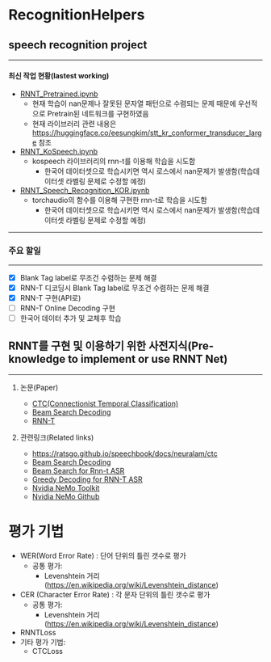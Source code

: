 # RecognitionHelpers

## speech recognition project


----
#### 최신 작업 현황(lastest working)
* [RNNT_Pretrained.ipynb](RNNT_Pretrained.ipynb)
  * 현재 학습이 nan문제나 잘못된 문자열 패턴으로 수렴되는 문제 때문에 우선적으로 Pretrain된 네트워크를 구현하였음
  * 현재 라이브러리 관련 내용은 https://huggingface.co/eesungkim/stt_kr_conformer_transducer_large 참조
* [RNNT_KoSpeech.ipynb](RNNT_KoSpeech.ipynb)
  * kospeech 라이브러리의 rnn-t를 이용해 학습을 시도함
    * 한국어 데이터셋으로 학습시키면 역시 로스에서 nan문제가 발생함(학습데이터셋 라벨링 문제로 수정할 예정)
* [RNNT_Speech_Recognition_KOR.ipynb](RNNT_Speech_Recognition_KOR.ipynb)
  * torchaudio의 함수를 이용해 구현한 rnn-t로 학습을 시도함
    * 한국어 데이터셋으로 학습시키면 역시 로스에서 nan문제가 발생함(학습데이터셋 라벨링 문제로 수정할 예정)
----

### 주요 할일
----
* [x] Blank Tag label로 무조건 수렴하는 문제 해결
* [x] RNN-T 디코딩시 Blank Tag label로 무조건 수렴하는 문제 해결
* [x] RNN-T 구현(API로)
* [ ] RNN-T Online Decoding 구현
* [ ] 한국어 데이터 추가 및 교체후 학습

## RNNT를 구현 및 이용하기 위한 사전지식(Pre-knowledge to implement or use RNNT Net)

---

1. 논문(Paper)
     * [CTC(Connectionist Temporal Classification)](https://www.cs.toronto.edu/~graves/icml_2006.pdf)
     * [Beam Search Decoding](https://aclanthology.org/W17-3207.pdf)
     * [RNN-T](https://arxiv.org/pdf/1211.3711.pdf)

2. 관련링크(Related links)
     * https://ratsgo.github.io/speechbook/docs/neuralam/ctc
     * [Beam Search Decoding](https://amber-chaeeunk.tistory.com/94)
     * [Beam Search for Rnn-t ASR](https://www.youtube.com/watch?v=Siuqi7e9IwU)
     * [Greedy Decoding for RNN-T ASR](https://www.youtube.com/watch?v=dgsDIuJLoJU)
     * [Nvidia NeMo Toolkit](https://docs.nvidia.com/deeplearning/nemo/user-guide/docs/en/stable/)
     * [Nvidia NeMo Github](https://github.com/NVIDIA/NeMo/blob/main/nemo/collections/asr/models/rnnt_models.py)

# 평가 기법


*   WER(Word Error Rate) : 단어 단위의 틀린 갯수로 평가
    +   공통 평가:
          -   Levenshtein 거리(https://en.wikipedia.org/wiki/Levenshtein_distance)
*   CER (Character Error Rate) : 각 문자 단위의 틀린 갯수로 평가
    +   공통 평가:
          -   Levenshtein 거리(https://en.wikipedia.org/wiki/Levenshtein_distance)
*   RNNTLoss
*   기타 평가 기법:
      +   CTCLoss
